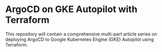 # ArgoCD on GKE Autopilot with Terraform
This repository will contain a comprehensive multi-part article series on deploying ArgoCD to Google Kubernetes Engine (GKE) Autopilot using Terraform.

